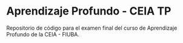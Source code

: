 # Aprendizaje Profundo - CEIA TP
Repositorio de código para el examen final del curso de Aprendizaje Profundo de la CEIA - FIUBA.
